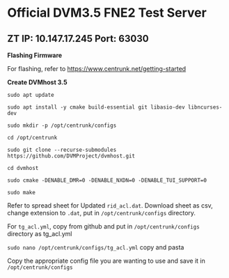 # Official DVM3.5 FNE2 Test Server
**ZT IP: 10.147.17.245 Port: 63030**
---

**Flashing Firmware**

For flashing, refer to https://www.centrunk.net/getting-started

**Create DVMhost 3.5**

`sudo apt update`

`sudo apt install -y cmake build-essential git libasio-dev libncurses-dev`

`sudo mkdir -p /opt/centrunk/configs`

`cd /opt/centrunk`

`sudo git clone --recurse-submodules https://github.com/DVMProject/dvmhost.git`

`cd dvmhost`

`sudo cmake -DENABLE_DMR=0 -DENABLE_NXDN=0 -DENABLE_TUI_SUPPORT=0`

`sudo make`

Refer to spread sheet for Updated `rid_acl.dat`. Download sheet as csv, change extension to `.dat`, put in `/opt/centrunk/configs` directory.

For `tg_acl.yml`, copy from github and put in `/opt/centrunk/configs` directory as tg_acl.yml

`sudo nano /opt/centrunk/configs/tg_acl.yml` copy and pasta

Copy the appropriate config file you are wanting to use and save it in `/opt/centrunk/configs`
